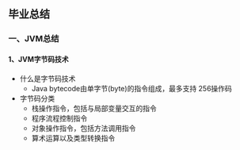 ## 毕业总结
### 一、JVM总结
#### 1、JVM字节码技术
- 什么是字节码技术
   - Java bytecode由单字节(byte)的指令组成，最多支持
256操作码
- 字节码分类
   - 栈操作指令，包括与局部变量交互的指令
   - 程序流程控制指令
   - 对象操作指令，包括方法调用指令
   - 算术运算以及类型转换指令
